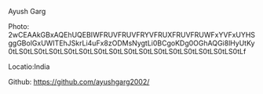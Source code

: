 Ayush Garg

Photo: 2wCEAAkGBxAQEhUQEBIWFRUVFRUVFRYVFRUXFRUVFRUWFxYVFxUYHSggGBolGxUWITEhJSkrLi4uFx8zODMsNygtLi0BCgoKDg0OGhAQGi8lHyUtKy0tLS0tLS0tLS0tLS0tLS0tLS0tLS0tLS0tLS0tLS0tLS0tLS0tLS0tLS0tLS0tLf

Locatio:India

Github: https://github.com/ayushgarg2002/
